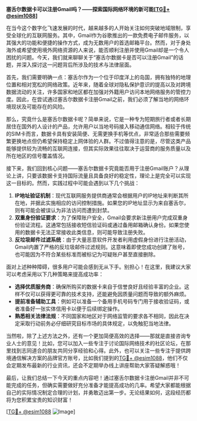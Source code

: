 **塞舌尔数据卡可以注册Gmail吗？——探索国际网络环境的新可能[[TG💪+ @esim1088](https://t.me/s/esim1088)]**

在当今这个数字化飞速发展的时代，越来越多的人开始关注如何突破地域限制，享受全球化的互联网服务。其中，Gmail作为谷歌推出的一款免费电子邮件服务，以其强大的功能和便捷的操作方式，成为无数用户的首选邮箱平台。然而，对于身处海外或希望使用境外网络资源的人来说，能否顺利注册并使用Gmail却是一个令人困扰的问题。今天，我们就来聊聊关于“塞舌尔数据卡是否可以注册Gmail”的话题，并深入探讨这一问题背后所涉及的技术与法律层面。

首先，我们需要明确一点：塞舌尔作为一个位于印度洋上的岛国，拥有独特的地理位置和相对宽松的网络政策。近年来，随着全球对隐私保护意识的提高以及对跨境数据流动的关注，许多国家和地区都在加强对外籍用户访问本地网络服务的管控力度。因此，在尝试通过塞舌尔数据卡注册Gmail之前，我们必须了解当地的网络环境现状及可能存在的风险。

那么，究竟什么是塞舌尔数据卡呢？简单来说，它是一种专为短期旅行者或者长期居住在国外的人设计的产品，允许用户以当地号码接入移动通信网络。相较于传统的SIM卡而言，数据卡具有安装简便、无需更换手机等优点，非常适合那些需要频繁更换地点但仍希望保持稳定上网体验的人群。不过值得注意的是，尽管这类产品能够提供较为流畅的互联网连接，但其实际效果往往取决于运营商的服务质量以及所在地区的信号覆盖情况。

接下来，我们回到核心问题——塞舌尔数据卡究竟能否用于注册Gmail账户？从理论上讲，只要该数据卡支持国际流量且具备良好的稳定性，理论上是完全可以实现这一目标的。然而，实践过程中可能会遇到以下几个挑战：

1. **IP地址验证机制**：现代互联网服务提供商通常会根据用户的IP地址来判断其所在地，并据此实施相应的访问控制措施。如果您的IP地址显示为来自塞舌尔，则有可能会被误认为非法访问而遭到封禁。
2. **双重身份验证要求**：为了保障账户安全，Gmail会要求新注册用户完成双重身份验证流程。这通常包括接收短信验证码或通过备用邮箱确认身份。如果您使用的数据卡无法正常接收此类信息，则可能导致注册失败。
3. **反垃圾邮件过滤系统**：由于大量恶意软件开发者利用虚假身份进行注册活动，Gmail内置了严格的反垃圾邮件过滤规则。这意味着即使您成功创建了账号，也可能因为不符合某些标准而被标记为可疑账户甚至直接删除。

面对上述种种障碍，很多用户可能会感到无从下手。别担心！在这里，我建议大家可以考虑采用以下几种策略来提高成功率：

- **选择优质服务商**：确保所购买的数据卡来自于信誉良好且经验丰富的企业。这样不仅可以获得更可靠的技术支持，还能避免因质量问题而导致的额外麻烦。
- **提前准备辅助工具**：例如可以准备一个备用手机号码专门用于接收验证码，或者准备好一张实体信用卡以便于后续绑定操作。
- **熟悉相关法律法规**：不同国家和地区对于网络监管的要求各不相同，因此在决定采取行动前务必仔细研究目标市场的具体规定，以免触犯当地法律。

当然啦，除了上述方法之外，还有一个更加简便高效的选择——那就是直接咨询专业人士的意见！比如，您可以加入一些专注于讨论国际网络技术的社区论坛，在那里找到志同道合的朋友共同分享经验和心得。此外，也可以关注一些专注于提供跨境通信解决方案的品牌官方账号，比如我们提到的[TG💪+ @esim1088](https://t.me/s/esim1088)，他们不仅会定期发布最新的行业资讯，还会不定期举办线上讲座帮助大家答疑解惑哦！

最后，让我们总结一下今天的重点内容吧！通过塞舌尔数据卡注册Gmail并非不可能完成的任务，但确实需要做好充分准备才能提高成功的几率。希望大家都能根据自己的实际情况制定合理的计划，并勇敢迈出第一步。无论结果如何，这段经历都将为您积累宝贵的知识财富！

[[TG💪+ @esim1088](https://t.me/s/esim1088) ![Image](https://i.postimg.cc/4NQfJmqS/Snipaste-2025-05-13-00-14-12.png)]